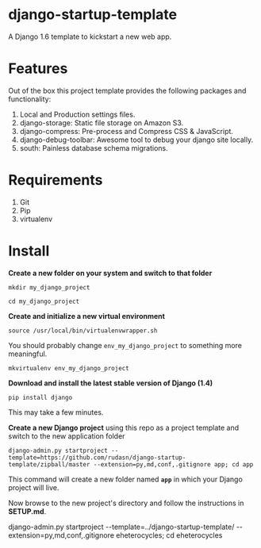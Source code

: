 django-startup-template
=======================

A Django 1.6 template to kickstart a new web app.

Features
========
Out of the box this project template provides the following packages and 
functionality:

1. Local and Production settings files.
2. django-storage: Static file storage on Amazon S3.
3. django-compress: Pre-process and Compress CSS & JavaScript.
4. django-debug-toolbar: Awesome tool to debug your django site locally.
5. south: Painless database schema migrations.

Requirements
=============

1. Git
2. Pip
3. virtualenv

Install
=======
**Create a new folder on your system and switch to that folder**

```
mkdir my_django_project
```


```
cd my_django_project
```

**Create and initialize a new virtual environment**

```
source /usr/local/bin/virtualenvwrapper.sh
```

You should probably change ```env_my_django_project``` to something more 
meaningful.

```
mkvirtualenv env_my_django_project
```

**Download and install the latest stable version of Django (1.4)**

```
pip install django
```

This may take a few minutes.

**Create a new Django project** using this repo as a project template and 
switch to the new application folder

```
django-admin.py startproject --template=https://github.com/rudasn/django-startup-template/zipball/master --extension=py,md,conf,.gitignore app; cd app
```

This command will create a new folder named **```app```** in which your Django 
project will live.

Now browse to the new project's directory and follow the instructions in **SETUP.md**.

django-admin.py startproject --template=../django-startup-template/ --extension=py,md,conf,.gitignore eheterocycles; cd eheterocycles
